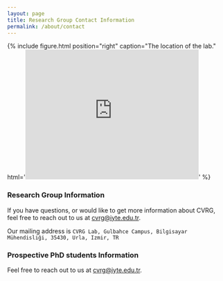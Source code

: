 ```yaml
---
layout: page
title: Research Group Contact Information
permalink: /about/contact
---
```


{% include figure.html position="right" caption="The location of the lab." html='<iframe src="https://www.google.com/maps/embed?pb=!1m18!1m12!1m3!1d1605.6179162566357!2d26.641368515830944!3d38.32045371485281!2m3!1f0!2f0!3f0!3m2!1i1024!2i768!4f13.1!3m3!1m2!1s0x0%3A0x122e1226ac0661e0!2zxLBZVEUgQmlsZ2lzYXlhciBNw7xoZW5kaXNsacSfaSBCw7Zsw7xtw7w!5e0!3m2!1str!2str!4v1618489701386!5m2!1str!2str" width="400" height="300" frameborder="0" style="border:0" allowfullscreen></iframe>' %}

### Research Group Information

If you have questions, or would like to get more information about CVRG, feel free to reach out to us at [cvrg@iyte.edu.tr](mailto:cvrg@iyte.edu.tr).

Our mailing address is `CVRG Lab, Gulbahce Campus, Bilgisayar Mühendisliği, 35430, Urla, Izmir, TR`

### Prospective PhD students Information

Feel free to reach out to us at [cvrg@iyte.edu.tr](mailto:cvrg@iyte.edu.tr).
